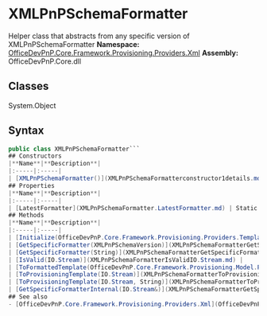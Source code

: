 # XMLPnPSchemaFormatter
Helper class that abstracts from any specific version of XMLPnPSchemaFormatter
**Namespace:** [OfficeDevPnP.Core.Framework.Provisioning.Providers.Xml](OfficeDevPnP.Core.Framework.Provisioning.Providers.Xml.md)
**Assembly:** OfficeDevPnP.Core.dll
## Classes
System.Object
## Syntax
```C#
public class XMLPnPSchemaFormatter```
## Constructors
|**Name**|**Description**|
|:-----|:-----|
| [XMLPnPSchemaFormatter()](XMLPnPSchemaFormatterconstructor1details.md) | 
## Properties
|**Name**|**Description**|
|:-----|:-----|
| [LatestFormatter](XMLPnPSchemaFormatter.LatestFormatter.md) | Static property to retrieve an instance of the latest XMLPnPSchemaFormatter
## Methods
|**Name**|**Description**|
|:-----|:-----|
| [Initialize(OfficeDevPnP.Core.Framework.Provisioning.Providers.TemplateProviderBase)](XMLPnPSchemaFormatterInitializeOfficeDevPnP.Core.Framework.Provisioning.Providers.TemplateProviderBase.md) | 
| [GetSpecificFormatter(XMLPnPSchemaVersion)](XMLPnPSchemaFormatterGetSpecificFormatterXMLPnPSchemaVersion.md) | Static method to retrieve a specific XMLPnPSchemaFormatter instance
| [GetSpecificFormatter(String)](XMLPnPSchemaFormatterGetSpecificFormatterString.md) | Static method to retrieve a specific XMLPnPSchemaFormatter instance
| [IsValid(IO.Stream)](XMLPnPSchemaFormatterIsValidIO.Stream.md) | 
| [ToFormattedTemplate(OfficeDevPnP.Core.Framework.Provisioning.Model.ProvisioningTemplate)](XMLPnPSchemaFormatterToFormattedTemplateOfficeDevPnP.Core.Framework.Provisioning.Model.ProvisioningTemplate.md) | 
| [ToProvisioningTemplate(IO.Stream)](XMLPnPSchemaFormatterToProvisioningTemplateIO.Stream.md) | 
| [ToProvisioningTemplate(IO.Stream, String)](XMLPnPSchemaFormatterToProvisioningTemplateIO.StreamString.md) | 
| [GetSpecificFormatterInternal(IO.Stream&)](XMLPnPSchemaFormatterGetSpecificFormatterInternalIO.Stream&.md) | 
## See also
- [OfficeDevPnP.Core.Framework.Provisioning.Providers.Xml](OfficeDevPnP.Core.Framework.Provisioning.Providers.Xml.md)
